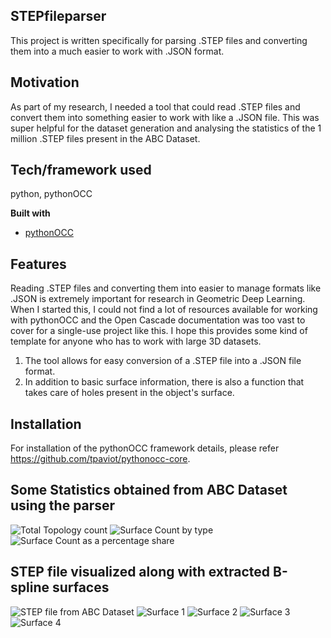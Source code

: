 ## STEPfileparser
This project is written specifically for parsing .STEP files and converting them into a much easier to work with .JSON format.

## Motivation
As part of my research, I needed a tool that could read .STEP files and convert them into something easier to work with like a .JSON file. This was super helpful for the dataset generation and analysing the statistics of the 1 million .STEP files present in the ABC Dataset.


## Tech/framework used
python, pythonOCC

<b>Built with</b>
- [pythonOCC](https://github.com/tpaviot/pythonocc-core)

## Features
Reading .STEP files and converting them into easier to manage formats like .JSON is extremely important for research in Geometric Deep Learning. When I started this, I could not find a lot of resources available for working with pythonOCC and the Open Cascade documentation was too vast to cover for a single-use project like this. I hope this provides some kind of template for anyone who has to work with large 3D datasets.

1. The tool allows for easy conversion of a .STEP file into a .JSON file format. 
2. In addition to basic surface information, there is also a function that takes care of holes present in the object's surface.


## Installation
For installation of the pythonOCC framework details, please refer https://github.com/tpaviot/pythonocc-core.

## Some Statistics obtained from ABC Dataset using the parser
![Total Topology count](images/P1)
![Surface Count by type](images/P2)
![Surface Count as a percentage share](images/P3)

## STEP file visualized along with extracted B-spline surfaces
![STEP file from ABC Dataset](images/Step)
![Surface 1](images/nurbs1)
![Surface 2](images/nurbs2)
![Surface 3](images/nurbs3)
![Surface 4](images/nurbs4)
